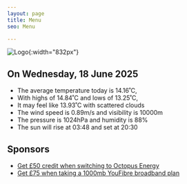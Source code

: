 ```yaml
---
layout: page
title: Menu
seo: Menu

---
```


![Logo](/images/logo.jpg){:width="832px"}

<!-- weather_marker starts -->
## On Wednesday, 18 June 2025

- The average temperature today is 14.16˚C,
- With highs of 14.84˚C and lows of 13.25˚C,
- It may feel like 13.93˚C with scattered clouds
- The wind speed is 0.89m/s and visibility is 10000m
- The pressure is 1024hPa and humidity is 88%
- The sun will rise at 03:48 and set at 20:30

<!-- weather_marker ends -->

## Sponsors

- [Get £50 credit when switching to Octopus Energy](https://bit.ly/3oD1nnS)
- [Get £75 when taking a 1000mb YouFibre broadband plan](https://aklam.io/91zWhU?)
